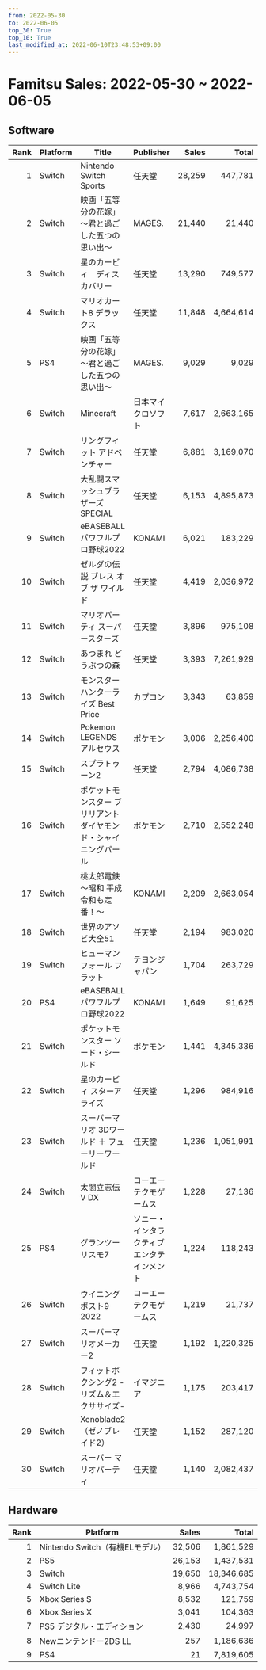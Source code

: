 ```yaml
---
from: 2022-05-30
to: 2022-06-05
top_30: True
top_10: True
last_modified_at: 2022-06-10T23:48:53+09:00
---
```

# Famitsu Sales: 2022-05-30 ~ 2022-06-05
## Software
| Rank | Platform | Title | Publisher | Sales | Total | Rate | New |
| -: | -- | -- | -- | -: | -: | -: | -- |
| 1 | Switch | Nintendo Switch Sports | 任天堂 | 28,259 | 447,781 | 20% |  |
| 2 | Switch | 映画「五等分の花嫁」 〜君と過ごした五つの思い出〜 | MAGES. | 21,440 | 21,440 | 20% | **New** |
| 3 | Switch | 星のカービィ　ディスカバリー | 任天堂 | 13,290 | 749,577 | 20% |  |
| 4 | Switch | マリオカート8 デラックス | 任天堂 | 11,848 | 4,664,614 | 20% |  |
| 5 | PS4 | 映画「五等分の花嫁」 〜君と過ごした五つの思い出〜 | MAGES. | 9,029 | 9,029 | 40% | **New** |
| 6 | Switch | Minecraft | 日本マイクロソフト | 7,617 | 2,663,165 | 20% |  |
| 7 | Switch | リングフィット アドベンチャー | 任天堂 | 6,881 | 3,169,070 | 20% |  |
| 8 | Switch | 大乱闘スマッシュブラザーズ SPECIAL | 任天堂 | 6,153 | 4,895,873 | 20% |  |
| 9 | Switch | eBASEBALLパワフルプロ野球2022 | KONAMI | 6,021 | 183,229 | 20% |  |
| 10 | Switch | ゼルダの伝説 ブレス オブ ザ ワイルド | 任天堂 | 4,419 | 2,036,972 | 20% |  |
| 11 | Switch | マリオパーティ スーパースターズ | 任天堂 | 3,896 | 975,108 | 20% |  |
| 12 | Switch | あつまれ どうぶつの森 | 任天堂 | 3,393 | 7,261,929 | 20% |  |
| 13 | Switch | モンスターハンターライズ Best Price | カプコン | 3,343 | 63,859 | 20% |  |
| 14 | Switch | Pokemon LEGENDS アルセウス | ポケモン | 3,006 | 2,256,400 | 20% |  |
| 15 | Switch | スプラトゥーン2 | 任天堂 | 2,794 | 4,086,738 | 20% |  |
| 16 | Switch | ポケットモンスター ブリリアントダイヤモンド・シャイニングパール | ポケモン | 2,710 | 2,552,248 | 20% |  |
| 17 | Switch | 桃太郎電鉄 〜昭和 平成 令和も定番！〜 | KONAMI | 2,209 | 2,663,054 | 20% |  |
| 18 | Switch | 世界のアソビ大全51 | 任天堂 | 2,194 | 983,020 | 20% |  |
| 19 | Switch | ヒューマン フォール フラット | テヨンジャパン | 1,704 | 263,729 | 20% |  |
| 20 | PS4 | eBASEBALLパワフルプロ野球2022 | KONAMI | 1,649 | 91,625 | 20% |  |
| 21 | Switch | ポケットモンスター ソード・シールド | ポケモン | 1,441 | 4,345,336 | 20% |  |
| 22 | Switch | 星のカービィ スターアライズ | 任天堂 | 1,296 | 984,916 | 20% |  |
| 23 | Switch | スーパーマリオ 3Dワールド ＋ フューリーワールド | 任天堂 | 1,236 | 1,051,991 | 20% |  |
| 24 | Switch | 太閤立志伝V DX | コーエーテクモゲームス | 1,228 | 27,136 | 20% |  |
| 25 | PS4 | グランツーリスモ7 | ソニー・インタラクティブエンタテインメント | 1,224 | 118,243 | 20% |  |
| 26 | Switch | ウイニングポスト9 2022 | コーエーテクモゲームス | 1,219 | 21,737 | 20% |  |
| 27 | Switch | スーパーマリオメーカー2 | 任天堂 | 1,192 | 1,220,325 | 20% |  |
| 28 | Switch | フィットボクシング2 -リズム＆エクササイズ- | イマジニア | 1,175 | 203,417 | 20% |  |
| 29 | Switch | Xenoblade2（ゼノブレイド2） | 任天堂 | 1,152 | 287,120 | 20% |  |
| 30 | Switch | スーパー マリオパーティ | 任天堂 | 1,140 | 2,082,437 | 20% |  |

## Hardware
| Rank | Platform | Sales | Total |
| -: | -- | -: | -: |
| 1 | Nintendo Switch（有機ELモデル） | 32,506 | 1,861,529 |
| 2 | PS5 | 26,153 | 1,437,531 |
| 3 | Switch | 19,650 | 18,346,685 |
| 4 | Switch Lite | 8,966 | 4,743,754 |
| 5 | Xbox Series S | 8,532 | 121,759 |
| 6 | Xbox Series X | 3,041 | 104,363 |
| 7 | PS5 デジタル・エディション | 2,430 | 24,997 |
| 8 | Newニンテンドー2DS LL | 257 | 1,186,636 |
| 9 | PS4 | 21 | 7,819,605 |